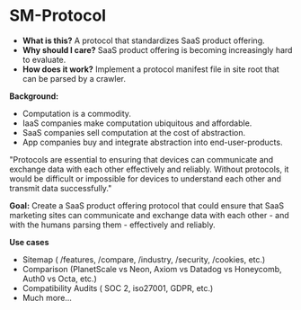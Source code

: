 # SM-Protocol
- <b>What is this?</b> A protocol that standardizes SaaS product offering.
- <b>Why should I care?</b> SaaS product offering is becoming increasingly hard to evaluate.
- <b>How does it work?</b> Implement a protocol manifest file in site root that can be parsed by a crawler.

<b>Background:</b>
- Computation is a commodity.
- IaaS companies make computation ubiquitous and affordable. 
- SaaS companies sell computation at the cost of abstraction. 
- App companies buy and integrate abstraction into end-user-products.

"Protocols are essential to ensuring that devices can communicate and exchange data with each other effectively and reliably.
Without protocols, it would be difficult or impossible for devices to understand each other and transmit data successfully."

<b>Goal:</b>
Create a SaaS product offering protocol that could ensure that SaaS marketing sites can communicate and exchange data with each other - and with the humans parsing them - effectively and reliably.

<b>Use cases</b>
- Sitemap ( /features, /compare, /industry, /security, /cookies, etc.)
- Comparison (PlanetScale vs Neon, Axiom vs Datadog vs Honeycomb, Auth0 vs Octa, etc.)
- Compatibility Audits ( SOC 2, iso27001, GDPR, etc.)
- Much more...





